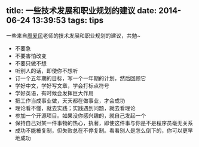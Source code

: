 title: 一些技术发展和职业规划的建议
date: 2014-06-24 13:39:53
tags: tips
---
一些来自[周爱民](http://weibo.com/aimingoo)老师的技术发展和职业规划的建议，共勉~ 

* 不要急
* 不要害怕改变
* 不要只做不想
* 听别人的话，即使你不想听
* 订一个五年期的目标，写一个一年期的计划，然后回顾它
* 学好中文，学好写文章，学会打标点符号
* 学好英语，有时候会发挥巨大作用
* 把工作当成事业做，天天都在做事业，才会成功
* 理论看不懂，就去实践；实践遇到问题，就去看理论
* 参加一个开源项目。如果没你感兴趣的，就自己发起一个
* 保持自己对某一件事物的热心，执著，即使这件事与你是不是程序员毫无关系
* 成功不能被复制，但失败总在不停复制。看看别人是怎么倒下的，你可以更早地成功

